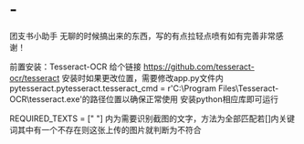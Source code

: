 # -
团支书小助手
无聊的时候搞出来的东西，写的有点拉轻点喷有如有完善非常感谢！

前置安装：Tesseract-OCR 给个链接 https://github.com/tesseract-ocr/tesseract
安装时如果更改位置，需要修改app.py文件内
pytesseract.pytesseract.tesseract_cmd = r'C:\Program Files\Tesseract-OCR\tesseract.exe'的路径位置以确保正常使用
安装python相应库即可运行 

REQUIRED_TEXTS = ["  "] 内为需要识别截图的文字，方法为全部匹配若[]内关键词其中有一个不存在则这张上传的图片就判断为不符合
